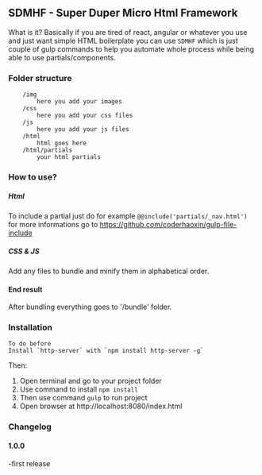 ## SDMHF - Super Duper Micro Html Framework
What is it? Basically if you are tired of react, angular or whatever you use and just want simple HTML boilerplate you can use `SDMHF` which is just couple of gulp commands to help you automate whole process while being able to use partials/components.

 ### Folder structure
        /img
            here you add your images
        /css
            here you add your css files
        /js
            here you add your js files
        /html
            html goes here
        /html/partials
            your html partials

### How to use?

##### Html
To include a partial just do for example `@@include('partials/_nav.html')` for more informations go to https://github.com/coderhaoxin/gulp-file-include

##### CSS & JS
Add any files to bundle and minify them in alphabetical order.

#### End result
  After bundling everything goes to '/bundle' folder.


### Installation

    To do before
    Install `http-server` with `npm install http-server -g`

Then:

1. Open terminal and go to your project folder
2. Use command to install `npm install`
3. Then use command `gulp` to run project
4. Open browser at http://localhost:8080/index.html



### Changelog

#### 1.0.0
  -first release
